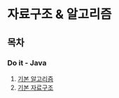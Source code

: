 # 자료구조 & 알고리즘
## 목차
### Do it - Java
1. [기본 알고리즘](https://github.com/6unhkui/data-structures-algorithms/tree/master/doit-java/src/chap01)
2. [기본 자료구조](https://github.com/6unhkui/data-structures-algorithms/tree/master/doit-java/src/chap02)
